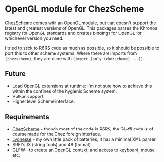 OpenGL module for ChezScheme
============================

ChezScheme comes with an OpenGL module, but that doesn't support the latest
and greatest versions of OpenGL. This packages parses the Khronos registry 
for OpenGL standards and creates bindings for OpenGL for whichever version 
you need.

I tried to stick to R6RS code as much as possible, so it should be possible
to port this to other scheme systems. Where there are imports from `(chezscheme)`, they are done with `(import (only (chezscheme) ...))`.


## Future

* Load OpenGL extensions at runtime: I'm not sure how to achieve this 
  within the confines of the hygienic Scheme system.
* Vulkan support.
* Higher level Scheme interface.


## Requirements

* [ChezScheme](http://github.com/cisco/chezscheme/) - though most of the code is R6RS, 
  the GL-ffi code is of course made for the Chez foreign interface.
* [Lyonesse](http://github.com/jhidding/lyonesse/) - my own little pack of batteries; it has a minimal XML parser.
* SRFI's 13 (string tools) and 48 (format)
* GLFW - to create an OpenGL context, and access to keyboard, mouse etc.
